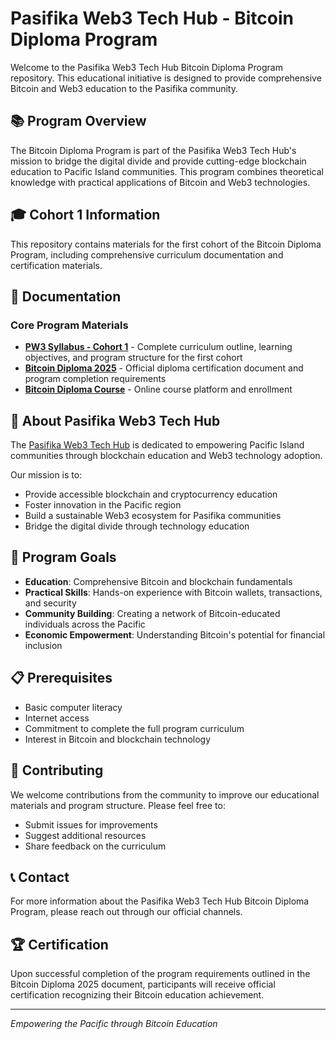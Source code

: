 # Pasifika Web3 Tech Hub - Bitcoin Diploma Program

Welcome to the Pasifika Web3 Tech Hub Bitcoin Diploma Program repository. This educational initiative is designed to provide comprehensive Bitcoin and Web3 education to the Pasifika community.

## 📚 Program Overview

The Bitcoin Diploma Program is part of the Pasifika Web3 Tech Hub's mission to bridge the digital divide and provide cutting-edge blockchain education to Pacific Island communities. This program combines theoretical knowledge with practical applications of Bitcoin and Web3 technologies.

## 🎓 Cohort 1 Information

This repository contains materials for the first cohort of the Bitcoin Diploma Program, including comprehensive curriculum documentation and certification materials.

## 📖 Documentation

### Core Program Materials

- **[PW3 Syllabus - Cohort 1](docs/PW3-Syllabus-Cohort-1.pdf)** - Complete curriculum outline, learning objectives, and program structure for the first cohort
- **[Bitcoin Diploma 2025](docs/Bitcoin%20Diploma-2025.pdf)** - Official diploma certification document and program completion requirements
- **[Bitcoin Diploma Course](https://pasifika.xyz/bitcoin-diploma-course)** - Online course platform and enrollment

## 🌊 About Pasifika Web3 Tech Hub

The [Pasifika Web3 Tech Hub](https://pasifika.xyz) is dedicated to empowering Pacific Island communities through blockchain education and Web3 technology adoption. 

Our mission is to:

- Provide accessible blockchain and cryptocurrency education
- Foster innovation in the Pacific region
- Build a sustainable Web3 ecosystem for Pasifika communities
- Bridge the digital divide through technology education

## 🎯 Program Goals

- **Education**: Comprehensive Bitcoin and blockchain fundamentals
- **Practical Skills**: Hands-on experience with Bitcoin wallets, transactions, and security
- **Community Building**: Creating a network of Bitcoin-educated individuals across the Pacific
- **Economic Empowerment**: Understanding Bitcoin's potential for financial inclusion

## 📋 Prerequisites

- Basic computer literacy
- Internet access
- Commitment to complete the full program curriculum
- Interest in Bitcoin and blockchain technology

## 🤝 Contributing

We welcome contributions from the community to improve our educational materials and program structure. Please feel free to:

- Submit issues for improvements
- Suggest additional resources
- Share feedback on the curriculum

## 📞 Contact

For more information about the Pasifika Web3 Tech Hub Bitcoin Diploma Program, please reach out through our official channels.

## 🏆 Certification

Upon successful completion of the program requirements outlined in the Bitcoin Diploma 2025 document, participants will receive official certification recognizing their Bitcoin education achievement.

---

*Empowering the Pacific through Bitcoin Education* 
